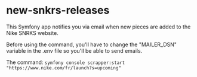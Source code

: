 # new-snkrs-releases
This Symfony app notifies you via email when new pieces are added to the Nike SNRKS website.

Before using the command, you'll have to change the "MAILER_DSN" variable in the .env file so you'll be able to send emails.

The command: 
`symfony console scrapper:start "https://www.nike.com/fr/launch?s=upcoming"`
